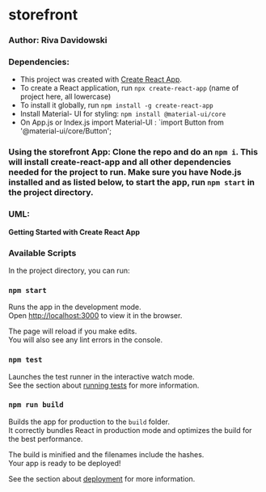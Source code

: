 # storefront

### Author: Riva Davidowski


### Dependencies:

- This project was created with [Create React App](https://github.com/facebook/create-react-app).
- To create a React application, run `npx create-react-app` (name of project here, all lowercase)
- To install it globally, run `npm install -g create-react-app`
- Install Material- UI for styling: `npm install @material-ui/core`
- On App.js or Index.js import Material-UI : `import Button from '@material-ui/core/Button';

### Using the storefront App: Clone the repo and do an `npm i`. This will install create-react-app and all other dependencies needed for the project to run. Make sure you have Node.js installed and as listed below, to start the app, run `npm start` in the project directory.

### UML:


**Getting Started with Create React App**

### Available Scripts

In the project directory, you can run:

### `npm start`

Runs the app in the development mode.\
Open [http://localhost:3000](http://localhost:3000) to view it in the browser.

The page will reload if you make edits.\
You will also see any lint errors in the console.

### `npm test`

Launches the test runner in the interactive watch mode.\
See the section about [running tests](https://facebook.github.io/create-react-app/docs/running-tests) for more information.

### `npm run build`

Builds the app for production to the `build` folder.\
It correctly bundles React in production mode and optimizes the build for the best performance.

The build is minified and the filenames include the hashes.\
Your app is ready to be deployed!

See the section about [deployment](https://facebook.github.io/create-react-app/docs/deployment) for more information.
